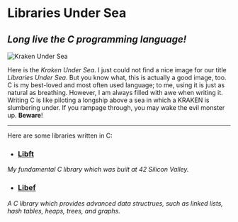 # Libraries Under Sea

## *Long live the C programming language!*

![Kraken Under Sea](https://user-images.githubusercontent.com/30487160/74077897-f1bf1800-49f1-11ea-8bb0-d40f7926a182.jpg)

Here is the *Kraken Under Sea*. I just could not find a nice image for our title *Libraries Under Sea*. But you know what, this is actually a good image, too. C is my best-loved and most often used language; to me, using it is just as natural as breathing. However, I am always filled with awe when writing it. Writing C is like piloting a longship above a sea in which a KRAKEN is slumbering under. If you rampage through, you may wake the evil monster up. **Beware**!

---

Here are some libraries written in C:

- ### [Libft](https://github.com/AlphaPiece/libraries-under-sea/tree/master/ft)
*My fundamental C library which was built at 42 Silicon Valley.*
    
- ### [Libef](https://github.com/AlphaPiece/libraries-under-sea/tree/master/ef)
*A C library which provides advanced data structrues, such as linked lists, hash tables, heaps, trees, and graphs.*
